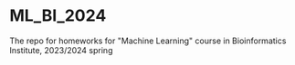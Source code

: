 # ML_BI_2024
The repo for homeworks for "Machine Learning" course in Bioinformatics Institute, 2023/2024 spring
